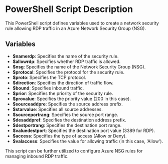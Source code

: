 # PowerShell Script Description

This PowerShell script defines variables used to create a network security rule allowing RDP traffic in an Azure Network Security Group (NSG).

## Variables

- **$namerdp**: Specifies the name of the security rule.
- **$allowrdp**: Specifies whether RDP traffic is allowed.
- **$nsg**: Specifies the name of the Network Security Group (NSG).
- **$protocal**: Specifies the protocol for the security rule.
- **$proto**: Specifies the TCP protocol.
- **$direction**: Specifies the direction of traffic flow.
- **$bound**: Specifies inbound traffic.
- **$prior**: Specifies the priority of the security rule.
- **$provalue**: Specifies the priority value (200 in this case).
- **$sourceaddpre**: Specifies the source address prefix.
- **$starvalue**: Specifies all source addresses.
- **$sourceportrang**: Specifies the source port range.
- **$desaddpref**: Specifies the destination address prefix.
- **$destportrang**: Specifies the destination port range.
- **$valuedestport**: Specifies the destination port value (3389 for RDP).
- **$access**: Specifies the type of access (Allow or Deny).
- **$valaccess**: Specifies the value for allowing traffic (in this case, 'Allow').

This script can be further utilized to configure Azure NSG rules for managing inbound RDP traffic.
```
